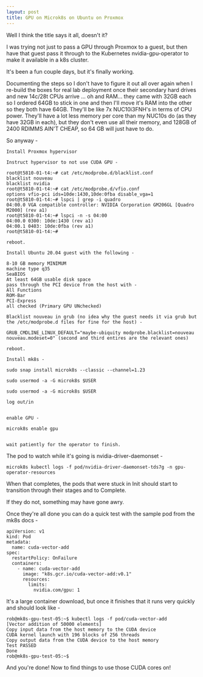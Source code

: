 ```yaml
---
layout: post
title: GPU on Microk8s on Ubuntu on Proxmox
---
```


Well I think the title says it all, doesn't it?

I was trying not just to pass a GPU through Proxmox to a guest,
but then have that guest pass it through to the Kubernetes
nvidia-gpu-operator to make it available in a k8s cluster.

It's been a fun couple days, but it's finally working.

Documenting the steps so I don't have to figure it out all over
again when I re-build the boxes for real lab deployment once
their secondary hard drives and new 14c/28t CPUs arrive ... oh
and RAM... they came with 32GB each so I ordered 64GB to stick
in one and then I'll move it's RAM into the other so they both
have 64GB.  They'll be like 7x NUC10i3FNH's in terms of CPU
power.  They'll have a lot less memory per core than my NUC10s
do (as they have 32GB in each), but they don't even use all their
memory, and 128GB of 2400 RDIMMS AIN'T CHEAP, so 64 GB will just
have to do.

So anyway -

    Install Proxmox hypervisor
    
    Instruct hypervisor to not use CUDA GPU -
    
    root@t5810-01-t4:~# cat /etc/modprobe.d/blacklist.conf
    blacklist nouveau
    blacklist nvidia
    root@t5810-01-t4:~# cat /etc/modprobe.d/vfio.conf
    options vfio-pci ids=10de:1430,10de:0fba disable_vga=1
    root@t5810-01-t4:~# lspci | grep -i quadro
    04:00.0 VGA compatible controller: NVIDIA Corporation GM206GL [Quadro M2000] (rev a1)
    root@t5810-01-t4:~# lspci -n -s 04:00
    04:00.0 0300: 10de:1430 (rev a1)
    04:00.1 0403: 10de:0fba (rev a1)
    root@t5810-01-t4:~#
    
    reboot.
    
    Install Ubuntu 20.04 guest with the following -
    
    8-10 GB memory MINIMUM
    machine type q35
    SeaBIOS
    At least 64GB usable disk space
    pass through the PCI device from the host with -
    All Functions
    ROM-Bar
    PCI-Express
    all checked (Primary GPU UNchecked)
    
    Blacklist nouveau in grub (no idea why the guest needs it via grub but the /etc/modprobe.d files for fine for the host) -
    
    GRUB_CMDLINE_LINUX_DEFAULT="maybe-ubiquity modprobe.blacklist=nouveau nouveau.modeset=0" (second and third entires are the relevant ones)
    
    reboot.
    
    Install mk8s -
    
    sudo snap install microk8s --classic --channel=1.23
    
    sudo usermod -a -G microk8s $USER
    
    sudo usermod -a -G microk8s $USER
    
    log out/in
    
    
    enable GPU -
    
    microk8s enable gpu
    
    
    wait patiently for the operator to finish.


The pod to watch while it's going is nvidia-driver-daemonset -

    microk8s kubectl logs -f pod/nvidia-driver-daemonset-tds7g -n gpu-operator-resources

When that completes, the pods that were stuck in Init should
start to transition through their stages and to Complete.

If they do not, something may have gone awry.

Once they're all done you can do a quick test with the
sample pod from the mk8s docs -

    apiVersion: v1
    kind: Pod
    metadata:
      name: cuda-vector-add
    spec:
      restartPolicy: OnFailure
      containers:
        - name: cuda-vector-add
          image: "k8s.gcr.io/cuda-vector-add:v0.1"
          resources:
            limits:
              nvidia.com/gpu: 1

It's a large container download, but once it finishes that
it runs very quickly and should look like -

    rob@mk8s-gpu-test-05:~$ kubectl logs -f pod/cuda-vector-add
    [Vector addition of 50000 elements]
    Copy input data from the host memory to the CUDA device
    CUDA kernel launch with 196 blocks of 256 threads
    Copy output data from the CUDA device to the host memory
    Test PASSED
    Done
    rob@mk8s-gpu-test-05:~$


And you're done!  Now to find things to use those CUDA cores on!

